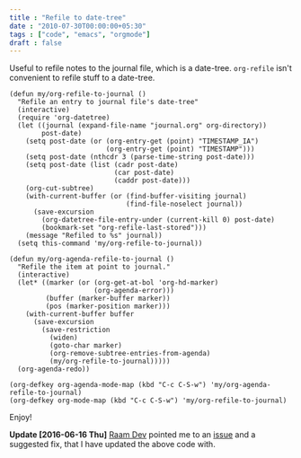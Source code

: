 ```yaml
---
title : "Refile to date-tree"
date : "2010-07-30T00:00:00+05:30"
tags : ["code", "emacs", "orgmode"]
draft : false
---
```


Useful to refile notes to the journal file, which is a
date-tree. `org-refile` isn't convenient to refile stuff to a
date-tree.

```emacs-lisp
(defun my/org-refile-to-journal ()
  "Refile an entry to journal file's date-tree"
  (interactive)
  (require 'org-datetree)
  (let ((journal (expand-file-name "journal.org" org-directory))
        post-date)
    (setq post-date (or (org-entry-get (point) "TIMESTAMP_IA")
                        (org-entry-get (point) "TIMESTAMP")))
    (setq post-date (nthcdr 3 (parse-time-string post-date)))
    (setq post-date (list (cadr post-date)
                          (car post-date)
                          (caddr post-date)))
    (org-cut-subtree)
    (with-current-buffer (or (find-buffer-visiting journal)
                             (find-file-noselect journal))
      (save-excursion
        (org-datetree-file-entry-under (current-kill 0) post-date)
        (bookmark-set "org-refile-last-stored")))
    (message "Refiled to %s" journal))
  (setq this-command 'my/org-refile-to-journal))

(defun my/org-agenda-refile-to-journal ()
  "Refile the item at point to journal."
  (interactive)
  (let* ((marker (or (org-get-at-bol 'org-hd-marker)
                     (org-agenda-error)))
         (buffer (marker-buffer marker))
         (pos (marker-position marker)))
    (with-current-buffer buffer
      (save-excursion
        (save-restriction
          (widen)
          (goto-char marker)
          (org-remove-subtree-entries-from-agenda)
          (my/org-refile-to-journal)))))
  (org-agenda-redo))

(org-defkey org-agenda-mode-map (kbd "C-c C-S-w") 'my/org-agenda-refile-to-journal)
(org-defkey org-mode-map (kbd "C-c C-S-w") 'my/org-refile-to-journal)
```

Enjoy!

**Update <span class="timestamp-wrapper"><span class="timestamp">[2016-06-16 Thu]</span></span>** [Raam Dev](https://twitter.com/raamdev) pointed me to an [issue](http://emacs.stackexchange.com/questions/21322/preventing-org-cut-subtree-from-appending-subsequent-cuts-to-previous-kill-ring) and a suggested fix, that
 I have updated the above code with.
